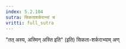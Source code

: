 ```yaml
---
index: 5.2.104
sutra: सिकताशर्कराभ्यां च
vritti: full_sutra
---
```


"तत् अस्य, अस्मिन् अस्ति इति" (इति) सिकता-शर्कराभ्याम् अण्